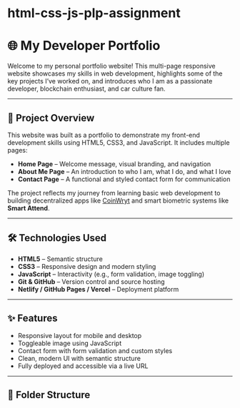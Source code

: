 # html-css-js-plp-assignment

# 🌐 My Developer Portfolio

Welcome to my personal portfolio website! This multi-page responsive website showcases my skills in web development, highlights some of the key projects I’ve worked on, and introduces who I am as a passionate developer, blockchain enthusiast, and car culture fan.

---

## 🚀 Project Overview

This website was built as a portfolio to demonstrate my front-end development skills using HTML5, CSS3, and JavaScript. It includes multiple pages:

- **Home Page** – Welcome message, visual branding, and navigation
- **About Me Page** – An introduction to who I am, what I do, and what I love
- **Contact Page** – A functional and styled contact form for communication

The project reflects my journey from learning basic web development to building decentralized apps like [CoinWryt](#) and smart biometric systems like **Smart Attend**.

---

## 🛠️ Technologies Used

- **HTML5** – Semantic structure
- **CSS3** – Responsive design and modern styling
- **JavaScript** – Interactivity (e.g., form validation, image toggling)
- **Git & GitHub** – Version control and source hosting
- **Netlify / GitHub Pages / Vercel** – Deployment platform

---

## ✨ Features

- Responsive layout for mobile and desktop
- Toggleable image using JavaScript
- Contact form with form validation and custom styles
- Clean, modern UI with semantic structure
- Fully deployed and accessible via a live URL

---

## 📂 Folder Structure

